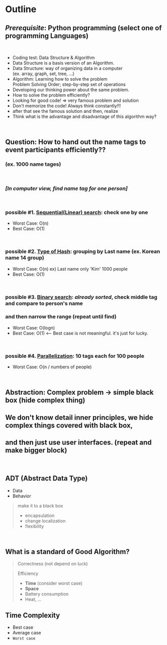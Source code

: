 # Outline

## _Prerequisite_: Python programming (select one of programming Languages)

<br/>

- Coding test: Data Structure & Algorithm
- Data Structure is a basis version of an Algorithm.
- Data Structure: way of organizing data in a computer <br/>
  (ex. array, graph, set, tree, ...)
- Algorithm: Learning how to solve the problem <br/>
  Problem Solving Order; step-by-step set of operations
- Developing our thinking power about the same problem.
- How to solve the problem efficiently?
- Looking for good code! => very famous problem and solution
- Don't memorize the code! Always think constantly!!!
- after that see the famous solution and then, realize
- Think what is the advantage and disadvantage of this algorithm way?

<br/>

## **Question: How to hand out the name tags to event participants efficiently??** <br/>
### (ex. 1000 name tages)

<br/>

### _[In computer view, find name tag for one person]_

<br/>

### possible #1. <u>Sequential(Linear) search</u>: check one by one

- Worst Case: O(n)
- Best Case: O(1)

<br>

### possible #2. <u>Type of Hash</u>: grouping by Last name (ex. Korean name 14 group)

- Worst Case: O(n) ex) Last name only 'Kim' 1000 people
- Best Case: O(1)

<br/>

### possible #3. <u>Binary search</u>: **_already sorted_**, check middle tag and compare to person's name <br/>
### and then narrow the range (repeat until find)

- Worst Case: O(logn)
- Best Case: O(1) <-- Best case is not meaningful. it's just for lucky.

<br>

### possible #4. <u>Parallelization</u>: 10 tags each for 100 people

- Worst Case: O(n / numbers of people)

<br/>

## Abstraction: Complex problem -> simple black box (hide complex thing)

## We don't know detail inner principles, we hide complex things covered with black box, <br/>
## and then just use user interfaces. (repeat and make bigger block)

<br/>

## ADT (Abstract Data Type)

- Data
- Behavior

> make it to a black box
>
> - encapsulation
> - change localization
> - flexibility

<br/>

## **What is a standard of Good Algorithm?**

> Correctness (not depend on luck)

> Efficiency
>
> - **Time** (consider worst case)
> - **Space**
> - Battery consumption
> - Heat, ...

## Time Complexity

- Best case
- Average case
- `Worst case`

<br/>

